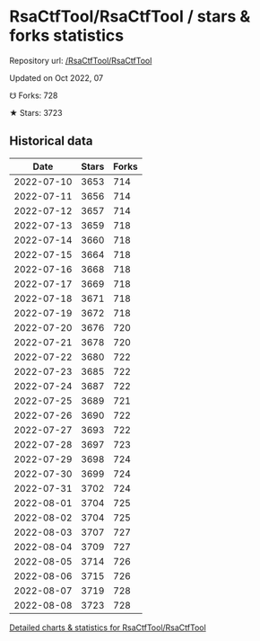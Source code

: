# RsaCtfTool/RsaCtfTool / stars & forks statistics

Repository url: [/RsaCtfTool/RsaCtfTool](https://github.com/RsaCtfTool/RsaCtfTool)

Updated on Oct 2022, 07

☋ Forks: 728

★ Stars: 3723

## Historical data
| Date | Stars | Forks |
|------|-------|-------|
| 2022-07-10 | 3653 | 714 | 
| 2022-07-11 | 3656 | 714 | 
| 2022-07-12 | 3657 | 714 | 
| 2022-07-13 | 3659 | 718 | 
| 2022-07-14 | 3660 | 718 | 
| 2022-07-15 | 3664 | 718 | 
| 2022-07-16 | 3668 | 718 | 
| 2022-07-17 | 3669 | 718 | 
| 2022-07-18 | 3671 | 718 | 
| 2022-07-19 | 3672 | 718 | 
| 2022-07-20 | 3676 | 720 | 
| 2022-07-21 | 3678 | 720 | 
| 2022-07-22 | 3680 | 722 | 
| 2022-07-23 | 3685 | 722 | 
| 2022-07-24 | 3687 | 722 | 
| 2022-07-25 | 3689 | 721 | 
| 2022-07-26 | 3690 | 722 | 
| 2022-07-27 | 3693 | 722 | 
| 2022-07-28 | 3697 | 723 | 
| 2022-07-29 | 3698 | 724 | 
| 2022-07-30 | 3699 | 724 | 
| 2022-07-31 | 3702 | 724 | 
| 2022-08-01 | 3704 | 725 | 
| 2022-08-02 | 3704 | 725 | 
| 2022-08-03 | 3707 | 727 | 
| 2022-08-04 | 3709 | 727 | 
| 2022-08-05 | 3714 | 726 | 
| 2022-08-06 | 3715 | 726 | 
| 2022-08-07 | 3719 | 728 | 
| 2022-08-08 | 3723 | 728 | 


[Detailed charts & statistics for RsaCtfTool/RsaCtfTool](https://reviewgithub.com/rep/RsaCtfTool/RsaCtfTool)
